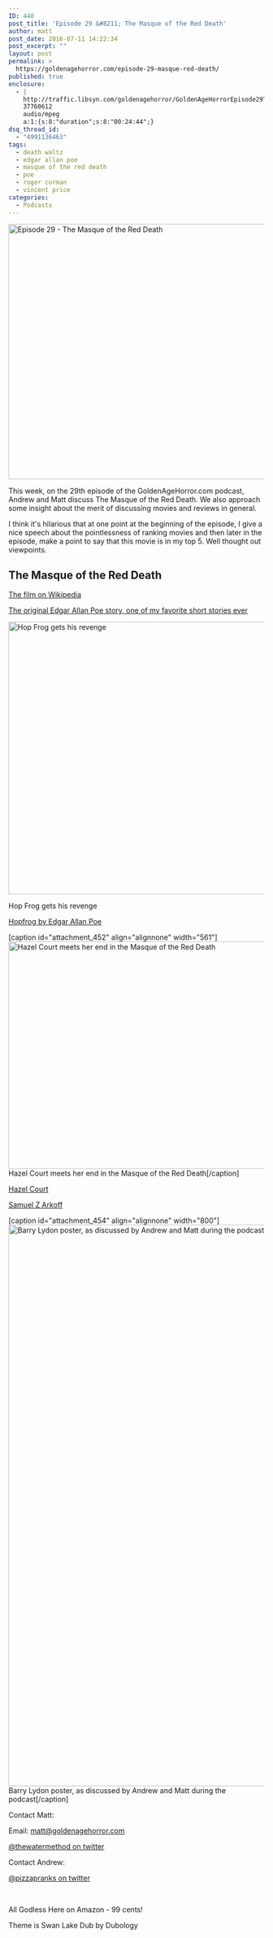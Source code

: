 ```yaml
---
ID: 448
post_title: 'Episode 29 &#8211; The Masque of the Red Death'
author: matt
post_date: 2016-07-11 14:22:34
post_excerpt: ""
layout: post
permalink: >
  https://goldenagehorror.com/episode-29-masque-red-death/
published: true
enclosure:
  - |
    http://traffic.libsyn.com/goldenagehorror/GoldenAgeHorrorEpisode29TheMasqueoftheRedDeath.mp3
    37760612
    audio/mpeg
    a:1:{s:8:"duration";s:8:"00:24:44";}
dsq_thread_id:
  - "4991136463"
tags:
  - death waltz
  - edgar allan poe
  - masque of the red death
  - poe
  - roger corman
  - vincent price
categories:
  - Podcasts
---
```

<img class="alignnone size-large wp-image-455" src="http://goldenagehorror.com/wp-content/uploads/2016/07/022414masque_of_red_death_poster_031-1024x761.jpg" alt="Episode 29 - The Masque of the Red Death" width="676" height="502" />

This week, on the 29th episode of the GoldenAgeHorror.com podcast, Andrew and Matt discuss The Masque of the Red Death. We also approach some insight about the merit of discussing movies and reviews in general.

<!--more-->

I think it's hilarious that at one point at the beginning of the episode, I give a nice speech about the pointlessness of ranking movies and then later in the episode, make a point to say that this movie is in my top 5. Well thought out viewpoints.
<h2>The Masque of the Red Death</h2>
<a href="https://en.wikipedia.org/wiki/The_Masque_of_the_Red_Death_(1964_film)">The film on Wikipedia</a>

<a href="http://poestories.com/read/masque">The original Edgar Allan Poe story, one of my favorite short stories ever</a>

<img class="size-full wp-image-453" src="http://goldenagehorror.com/wp-content/uploads/2016/07/hopfrog.png" alt="Hop Frog gets his revenge" width="1094" height="536" />

Hop Frog gets his revenge

<a href="http://poestories.com/read/hop-frog">Hopfrog by Edgar Allan Poe</a>

[caption id="attachment_452" align="alignnone" width="561"]<img class="size-full wp-image-452" src="http://goldenagehorror.com/wp-content/uploads/2016/07/bfi-00m-p81.jpg" alt="Hazel Court meets her end in the Masque of the Red Death" width="561" height="447" /> Hazel Court meets her end in the Masque of the Red Death[/caption]

<a href="https://en.wikipedia.org/wiki/Hazel_Court">Hazel Court</a>

<a href="https://en.wikipedia.org/wiki/Samuel_Z._Arkoff">Samuel Z Arkoff</a>

[caption id="attachment_454" align="alignnone" width="800"]<img class="size-full wp-image-454" src="http://goldenagehorror.com/wp-content/uploads/2016/07/barry-lyndon-poster.png" alt="Barry Lydon poster, as discussed by Andrew and Matt during the podcast" width="800" height="1104" /> Barry Lydon poster, as discussed by Andrew and Matt during the podcast[/caption]

Contact Matt:

Email: <a href="mailto:matt@goldenagehorror.com">matt@goldenagehorror.com</a>

<a href="https://twitter.com/thewatermethod">@thewatermethod on twitter</a>

Contact Andrew:

<a href="https://twitter.com/pizzapranks">@pizzapranks on twitter</a>

&nbsp;

All Godless Here on Amazon - 99 cents!

Theme is Swan Lake Dub by Dubology

&nbsp;